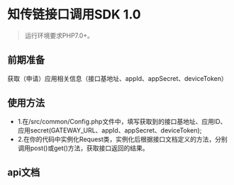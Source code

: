  知传链接口调用SDK 1.0
=====================
> 运行环境要求PHP7.0+。

## 前期准备
获取（申请）应用相关信息（接口基地址、appId、appSecret、deviceToken）

## 使用方法
* 1.在/src/common/Config.php文件中，填写获取到的接口基地址、应用ID、应用secret(GATEWAY_URL、appId、appSecret、deviceToken);
* 2.在你的代码中实例化Request类，实例化后根据接口文档定义的方法，分别调用post()或get()方法，获取接口返回的结果。

## api文档


